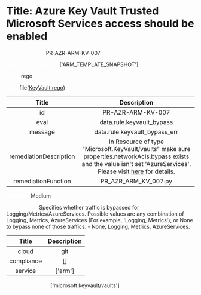 



# Title: Azure Key Vault Trusted Microsoft Services access should be enabled


***<font color="white">Master Test Id:</font>*** PR-AZR-ARM-KV-007

***<font color="white">Master Snapshot Id:</font>*** ['ARM_TEMPLATE_SNAPSHOT']

***<font color="white">type:</font>*** rego

***<font color="white">rule:</font>*** file([KeyVault.rego])  
  
  
  
  

|Title|Description|
| :---: | :---: |
|id|PR-AZR-ARM-KV-007|
|eval|data.rule.keyvault_bypass|
|message|data.rule.keyvault_bypass_err|
|remediationDescription|In Resource of type "Microsoft.KeyVault/vaults" make sure properties.networkAcls.bypass exists and the value isn't set 'AzureServices'.<br>Please visit <a href='https://docs.microsoft.com/en-us/azure/templates/microsoft.keyvault/vaults?tabs=json' target='_blank'>here</a> for details.|
|remediationFunction|PR_AZR_ARM_KV_007.py|


***<font color="white">Severity:</font>*** Medium

***<font color="white">Description:</font>*** Specifies whether traffic is bypassed for Logging/Metrics/AzureServices. Possible values are any combination of Logging, Metrics, AzureServices (For example, 'Logging, Metrics'), or None to bypass none of those traffics. - None, Logging, Metrics, AzureServices.  
  
  

|Title|Description|
| :---: | :---: |
|cloud|git|
|compliance|[]|
|service|['arm']|


***<font color="white">Resource Types:</font>*** ['microsoft.keyvault/vaults']


[KeyVault.rego]: https://github.com/prancer-io/prancer-compliance-test/tree/master/azure/iac/KeyVault.rego
